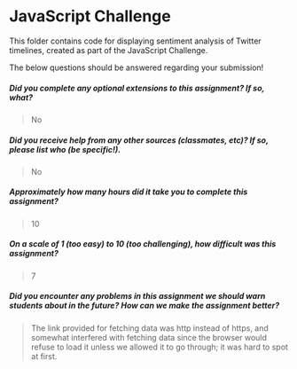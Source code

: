 # JavaScript Challenge

This folder contains code for displaying sentiment analysis of Twitter timelines, created as part of the JavaScript Challenge.

The below questions should be answered regarding your submission!

##### Did you complete any optional extensions to this assignment? If so, what? #####
> No


##### Did you receive help from any other sources (classmates, etc)? If so, please list who (be specific!). #####
> No


##### Approximately how many hours did it take you to complete this assignment? #####
> 10


##### On a scale of 1 (too easy) to 10 (too challenging), how difficult was this assignment? #####
> 7


##### Did you encounter any problems in this assignment we should warn students about in the future? How can we make the assignment better? #####
> The link provided for fetching data was http instead of https, and somewhat interfered with fetching data since the browser would refuse to load
it unless we allowed it to go through; it was hard to spot at first.